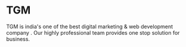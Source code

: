 # TGM
TGM is india's one of the best digital marketing &amp; web development company . Our highly professional team  provides one stop solution for business.
